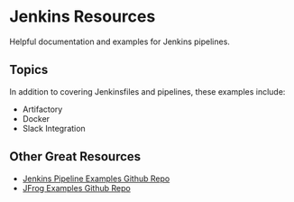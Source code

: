 # Jenkins Resources

Helpful documentation and examples for Jenkins pipelines.

## Topics

In addition to covering Jenkinsfiles and pipelines, these examples include:

- Artifactory
- Docker
- Slack Integration

## Other Great Resources

- [Jenkins Pipeline Examples Github Repo](https://github.com/jenkinsci/pipeline-examples)
- [JFrog Examples Github Repo](https://github.com/jfrog/project-examples)

